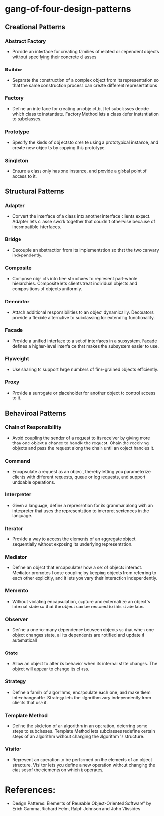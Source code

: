 # gang-of-four-design-patterns

## Creational Patterns
### Abstract Factory
- Provide an interface for creating families of related or dependent objects without specifying their concrete cl asses
### Builder
- Separate the construction of a complex object from its representation so that the same construction process can create different representations
### Factory
- Define an interface for creating an obje ct,but let subclasses decide which class to instantiate. Factory Method lets a class defer instantiation to subclasses.
### Prototype
- Specify the kinds of obj ectsto crea te using a prototypical instance, and create new objec ts by copying this prototype.
### Singleton
- Ensure a class only has one instance, and provide a global point of access to it.

## Structural Patterns
### Adapter
- Convert the interface of a class into another interface clients expect. Adapter lets cl asse swork together that couldn't otherwise because of incompatible interfaces.
### Bridge
- Decouple an abstraction from its implementation so that the two canvary independently.
### Composite
- Compose obje cts into tree structures to represent part-whole hierarchies. Composite lets clients treat individual objects and compositions of objects uniformly.
### Decorator
- Attach additional responsibilities to an object dynamica lly. Decorators provide a flexible alternative to subclassing for extending functionality.
### Facade
- Provide a unified interface to a set of interfaces in a subsystem. Facade defines a higher-level interfa ce that makes the subsystem easier to use.
### Flyweight
- Use sharing to support large numbers of fine-grained objects efficiently.
### Proxy
- Provide a surrogate or placeholder for another object to control access to it.

## Behaviroal Patterns
### Chain of Responsibility
- Avoid coupling the sender of a request to its receiver by giving more than one object a chance to handle the request. Chain the receiving objects and pass the request along the chain until an object handles it.
### Command
- Encapsulate a request as an object, thereby letting you parameterize clients with different requests, queue or log requests, and support undoable operations.
### Interpreter
- Given a language, define a represention for its grammar along with an interpreter that uses the representation to interpret sentences in the language.
### Iterator
- Provide a way to access the elements of an aggregate object sequentially without exposing its underlying representation.
### Mediator
- Define an object that encapsulates how a set of objects interact. Mediator promotes l oose coupling by keeping objects from referring to each other explicitly, and it lets you vary their interaction independently.
### Memento
- Without violating encapsulation, capture and externali ze an object's internal state so that the object can be restored to this st ate later.
### Observer
- Define a one-to-many dependency between objects so that when one object changes state, all its dependents are notified and update d automaticall
### State
- Allow an object to alter its behavior when its internal state changes. The object will appear to change its cl ass.
### Strategy
- Define a family of algorithms, encapsulate each one, and make them interchangeable. Strategy lets the algorithm vary independently from clients that use it.
### Template Method
- Define the skeleton of an algorithm in an operation, deferring some steps to subclasses. Template Method lets subclasses redefine certain steps of an algorithm without changing the algorithm 's structure.
### Visitor
- Represent an operation to be performed on the elements of an object structure. Visi tor lets you define a new operation without changing the clas sesof the elements on which it operates.

# References:
- Design Patterns: Elements of Reusable Object-Oriented Software” by Erich Gamma, Richard Helm, Ralph Johnson and John Vlissides
